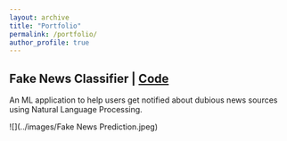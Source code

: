 ```yaml
---
layout: archive
title: "Portfolio"
permalink: /portfolio/
author_profile: true
---
```


## Fake News Classifier | [Code](https://github.com/khushboogupta13/NEWS-CLASSIFIER-1)

An ML application to help users get notified about dubious news sources using Natural Language Processing.

![](../images/Fake News Prediction.jpeg)
